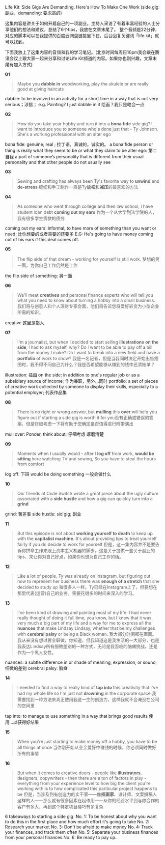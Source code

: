 
Life Kit: Side Gigs Are Demanding. Here's How To Make One Work
(side gig: 副业，demanding: 要求高的)

这集内容是讲关于如何开启自己的一项副业，主持人采访了有着丰富经验的人士分享他们的想法和建议，总结了6个tips，我放在文章末尾了。 整个音频是22分钟，对应的脚本可以在我提供的百度云网盘链接里下在，后台回复关键词「life kit」就可以找到。

下面我放上了这集内容的音频和我的学习笔记。(北京时间每周日10pm我会跟在腾讯会议上跟大家一起来分享和讨论Life Kit频道的内容。如果你也刚兴趣，文章末尾有加入方式)

**01**
>Maybe you **dabble in** woodworking, play the ukulele or are really good at giving haircuts

dabble:  to be involved in an activity for a short time in a way that is not very serious；涉猎； 
e.g. Painting? I just dabble in it 绘画？我只是略会一点

**02**
>How do you take your hobby and turn it into a **bona fide** side gig? I want to introduce you to someone who's done just that - Ty Johnson. She's a working professional with an alter ego

bona fide: genuine; real ; 拉丁语，真诚的，诚实的。
a bona fide person or thing is really what they seem to be or what they claim to be
alter ego: 第二自我
a part of someone’s personality that is different from their usual personality and that other people do not usually see

**03**
>Sewing and crafting has always been Ty's favorite way to **unwind** and **de-stress**
缝纫和手工制作一直是Ty**放松**和**减压**的最喜欢的方法

**04**
>As someone who went through college and then law school, I have student loan debt **coming out my ears**
作为一个从大学到法学院的人，我有很多学生贷款的债务
 
coming out my ears: informal, to have more of something than you want or need; 比你想要的或者需要的还要多
E.G: He's going to have money coming out of his ears if this deal comes off.

**05**
>The flip side of that dream - working for yourself is still work. 
梦想的另一面，为你自己工作仍然是工作

the flip side of something: 另一面

**06**
>We'll meet **creatives** and personal finance experts who will tell you what you need to know about turning a hobby into a small business.
>我们将与创意人和个人理财专家会面，他们将告诉您将爱好转变为小型企业所需的知识。

creative 这里是指人

**07**
>I'm a journalist, but when I decided to start selling **illustrations** **on the side**, I had to ask myself, why? Do I want to be able to pay off a bill from the money I make? Do I want to break into a new field and have a **portfolio** of work to show?
我是一名记者，但是当我同时决定开始出售插图时，我不得不问自己为什么？我是否希望能够从赚到的钱中还清账单？

illustration: 插画
on the side: in addition to one's regular job or as a subsidiary source of income; 作为兼职，另外...同时
portfolio: a set of pieces of creative work collected by someone to display their skills, especially to a potential employer; 代表作品集

**08**
>There is no right or wrong answer, but **mulling** this **over** will help you figure out if starting a side gig is worth it for you没有正确或错误的答案，但是仔细考虑一下将有助于您确定是否值得进行附带演出

mull over: Ponder, think about; 仔细考虑 琢磨清楚

**09**
>Moments when I usually would - after I **log off** from work, **would be sitting** here watching TV and sewing, So you have to steal the hours from comfort

log off: 下班
would be doing something 一般会做什么

**10**
>Our friends at Code Switch wrote a great piece about the ugly culture associated with a **side hustle** and how a gig can quickly turn into a **grind**

grind: 苦差事
side hustle: sid gig; 副业 

**11**
>But this episode is not about **working yourself to death** to keep up with the **capitalist machine**. It's about providing tips to treat yourself fairly if you do decide to work for yourself
但是，这一集内容并不是要告诉你拼命工作来跟上资本主义机器的脚步。这是关于提供一些关于副业的tips，来让你对自己好点，如果你也想为自己工作的话。

**12**
>Like a lot of people, Ty was already on Instagram, but figuring out how to represent her business there was **enough of a stretch** that she decided to study up
和很多人一样，Ty已经在Instagram上了，但要想在那里代表(运营)自己的业务，需要花很多的时间来深入的学习。

**13**
>I've been kind of drawing and painting most of my life. I had never really thought of doing it full time, you know, but I knew that it was very much a big part of my life and a way for me to express all the **nuances** that make Lindsay Lindsay, whether that be my challenges with **cerebral palsy** or being a Black woman. 
我大部分时间都在画画。我从来没有想过要全职做，你知道，但我知道这是我生活的一大部分，也是我表达Lindsay所有细微差别的一种方式，无论是我面临的脑瘫挑战，还是作为一个黑人女性。

nuances: a subtle difference in or shade of meaning, expression, or sound; 细微的差别
cerebral palsy: 脑瘫

**14**
>I needed to find a way to really kind of **tap into** this creativity that I've had my whole life so I'm just not **drowning** in the corporate space
我需要找到一种方法来真正使用我这一生的创造力，这样我就不会淹没在公司的空间里

tap into: to manage to use something in a way that brings good results 使用…以获得好结果

**15**
>When you're just starting to make money off a hobby, you have to be all things at once
当你刚开始从业余爱好中赚钱的时候，你必须同时做好所有的事情

**16**
>But when it comes to creative doers - people like **illustrators**, designers, copywriters - then there are a ton of factors in play - everything from your experience level to how big the client you're working with is to how complicated this particular project happens to be
但是，当涉及到有创造力的实干家——像**插画家**、设计师、文案撰稿人这样的人——那么就有很多因素在起作用——从你的经验水平到与你合作的客户有多大，再到这个特定项目碰巧有多复杂

6 takeaways to starting a side gig:
No. 1: To be honest about why you want to do this in the first place and how much effort it's going to take
No. 2: Research your market
No. 3: Don't be afraid to make money
No. 4: Track your finances, and track them often
No. 5:  Separate your business finances from your personal finances
No. 6: Be ready to pay up.